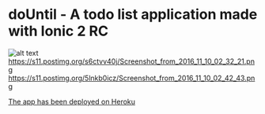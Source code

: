 # doUntil - A todo list application made with Ionic 2 RC

![alt text](https://s11.postimg.org/s6ctvv40j/Screenshot_from_2016_11_10_02_32_21.png "Logo Title Text 1")
https://s11.postimg.org/s6ctvv40j/Screenshot_from_2016_11_10_02_32_21.png
https://s11.postimg.org/5lnkb0icz/Screenshot_from_2016_11_10_02_42_43.png

[The app has been deployed on Heroku](https://mysterious-beyond-86391.herokuapp.com/)

